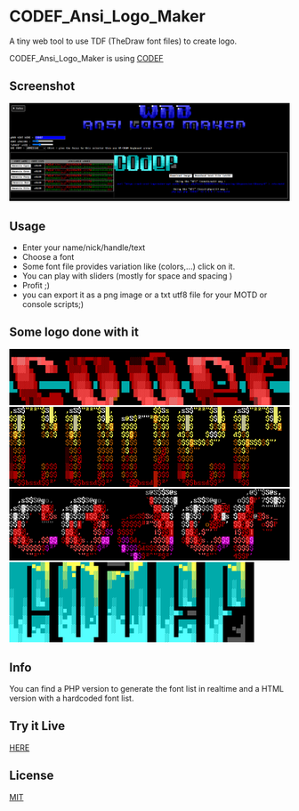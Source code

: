 # CODEF_Ansi_Logo_Maker

A tiny web tool to use TDF (TheDraw font files) to create logo.

CODEF_Ansi_Logo_Maker is using [CODEF](https://codef.santo.fr)

## Screenshot
![logo1](README_Medias/screenshot.png)

## Usage
- Enter your name/nick/handle/text
- Choose a font
- Some font file provides variation like (colors,...) click on it.
- You can play with sliders (mostly for space and spacing )
- Profit ;)
- you can export it as a png image or a txt utf8 file for your MOTD or console scripts;)

## Some logo done with it
![logo1](README_Medias/logo1.png)
![logo2](README_Medias/logo2.png)
![logo3](README_Medias/logo3.png)
![logo4](README_Medias/logo4.png)


## Info
You can find a PHP version to generate the font list in realtime and a HTML version with a hardcoded font list.

## Try it Live
[HERE](https://n0namen0.github.io/CODEF_Ansi_Logo_Maker/)

## License
[MIT](https://choosealicense.com/licenses/mit/)
